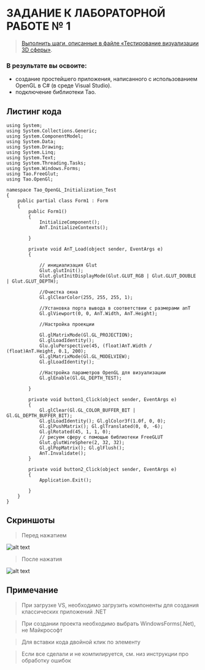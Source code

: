 # ЗАДАНИЕ К ЛАБОРАТОРНОЙ РАБОТЕ № 1

> [Выполнить шаги, описанные в файле «Тестирование визуализации 3D
сферы»](https://disk.yandex.ru/i/qwnAHflv8tCk_A).

### В результате вы освоите:
- создание простейшего приложения, написанного с использованием
OpenGL в C# (в среде Visual Studio).
- подключение библиотеки Tao.

## Листинг кода
```
using System;
using System.Collections.Generic;
using System.ComponentModel;
using System.Data;
using System.Drawing;
using System.Linq;
using System.Text;
using System.Threading.Tasks;
using System.Windows.Forms;
using Tao.FreeGlut;
using Tao.OpenGl;

namespace Tao_OpenGL_Initialization_Test
{
    public partial class Form1 : Form
    {
        public Form1()
        {
            InitializeComponent();
            AnT.InitializeContexts();
          
        }

        private void AnT_Load(object sender, EventArgs e)
        {

            // инициализация Glut
            Glut.glutInit(); 
            Glut.glutInitDisplayMode(Glut.GLUT_RGB | Glut.GLUT_DOUBLE | Glut.GLUT_DEPTH);

            //Очистка окна
            Gl.glClearColor(255, 255, 255, 1);

            //Установка порта вывода в соответствии с размерами anT
            Gl.glViewport(0, 0, AnT.Width, AnT.Height);

            //Настройка проекции

            Gl.glMatrixMode(Gl.GL_PROJECTION);
            Gl.glLoadIdentity();
            Glu.gluPerspective(45, (float)AnT.Width / (float)AnT.Height, 0.1, 200);
            Gl.glMatrixMode(Gl.GL_MODELVIEW); 
            Gl.glLoadIdentity();

            //Настройка параметров OpenGL для визуализации
            Gl.glEnable(Gl.GL_DEPTH_TEST);

        }

        private void button1_Click(object sender, EventArgs e)
        {
            Gl.glClear(Gl.GL_COLOR_BUFFER_BIT | Gl.GL_DEPTH_BUFFER_BIT); 
            Gl.glLoadIdentity(); Gl.glColor3f(1.0f, 0, 0); 
            Gl.glPushMatrix(); Gl.glTranslated(0, 0, -6); 
            Gl.glRotated(45, 1, 1, 0);
            // рисуем сферу с помощью библиотеки FreeGLUT
            Glut.glutWireSphere(2, 32, 32); 
            Gl.glPopMatrix(); Gl.glFlush(); 
            AnT.Invalidate();
        }

        private void button2_Click(object sender, EventArgs e)
        {
            Application.Exit();
            
        }
    }
}

```


<div class="page"/>

## Скриншоты

> Перед нажатием

![alt text](https://github.com/mafin1799/BMSTU/blob/main/4term/Computer%20graphics%20algorithms/ЛР_1/1.png?raw=true)
> После нажатия

![alt text](https://github.com/mafin1799/BMSTU/blob/main/4term/Computer%20graphics%20algorithms/ЛР_1/2.png?raw=true)
<div class="page"/>

## Примечание

> При загрузке VS, необходимо загрузить компоненты для создания классических приложений .NET

> При создании проекта необходимо выбрать WindowsForms(.Net), не Майкрософт

> Для вставки кода двойной клик по элементу

> Если все сделали и не компилируется, см. низ инструкции про обработку ошибок